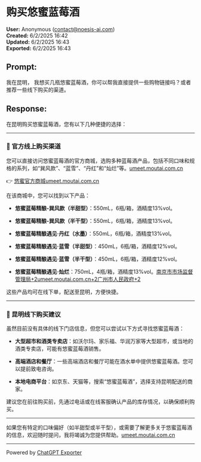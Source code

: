 # 购买悠蜜蓝莓酒

**User:** Anonymous (contact@noesis-ai.com)  
**Created:** 6/2/2025 16:42  
**Updated:** 6/2/2025 16:43  
**Exported:** 6/2/2025 16:43  

## Prompt:
我在昆明， 我想买几瓶悠蜜蓝莓酒，你可以帮我直接提供一些购物链接吗？或者推荐一些线下购买的渠道。

## Response:
在昆明购买悠蜜蓝莓酒，您有以下几种便捷的选择：

* * *

### 🛒 官方线上购买渠道

您可以直接访问悠蜜蓝莓酒的官方商城，选购多种蓝莓酒产品，包括不同口味和规格的系列，如“巽风款”、“蓝雪”、“丹红”和“灿烂”等。[umeet.moutai.com.cn](https://umeet.moutai.com.cn/gzmtstnycyfzyxgs/ymsc/index.html?utm_source=chatgpt.com)

👉 [悠蜜官方商城](https://umeet.moutai.com.cn/gzmtstnycyfzyxgs/ymsc/index.html)[umeet.moutai.com.cn](https://umeet.moutai.com.cn/gzmtstnycyfzyxgs/ymsc/index.html?utm_source=chatgpt.com)

在该商城中，您可以找到以下产品：

*   **悠蜜蓝莓精酿-巽风款（半甜型）**：550mL，6瓶/箱，酒精度13%vol。
    
*   **悠蜜蓝莓精酿-巽风款（半干型）**：550mL，6瓶/箱，酒精度13%vol。
    
*   **悠蜜蓝莓精酿遇见·丹红（水墨）**：550mL，6瓶/箱，酒精度13%vol。
    
*   **悠蜜蓝莓精酿遇见·蓝雪（半甜型）**：450mL，6瓶/箱，酒精度12%vol。
    
*   **悠蜜蓝莓精酿遇见·蓝雪（半干型）**：450mL，6瓶/箱，酒精度12%vol。
    
*   **悠蜜蓝莓精酿遇见·灿烂**：750mL，4瓶/箱，酒精度13%vol。[南京市市场监督管理局+2umeet.moutai.com.cn+2广州市人民政府+2](https://umeet.moutai.com.cn/gzmtstnycyfzyxgs/ymsc/index.html?utm_source=chatgpt.com)
    

这些产品均可在线下单，配送至昆明，方便快捷。

* * *

### 🏬 昆明线下购买建议

虽然目前没有具体的线下门店信息，但您可以尝试以下方式寻找悠蜜蓝莓酒：

*   **大型超市和酒类专卖店**：如沃尔玛、家乐福、华润万家等大型超市，或当地的酒类专卖店，可能有悠蜜蓝莓酒销售。
    
*   **高端酒店和餐厅**：一些高端酒店和餐厅可能在酒水单中提供悠蜜蓝莓酒。您可以提前致电咨询。
    
*   **本地电商平台**：如京东、天猫等，搜索“悠蜜蓝莓酒”，选择支持昆明配送的商家。
    

建议您在前往购买前，先通过电话或在线客服确认产品的库存情况，以确保顺利购买。

* * *

如果您有特定的口味偏好（如半甜型或半干型），或需要了解更多关于悠蜜蓝莓酒的信息，欢迎随时提问，我将竭诚为您提供帮助。[umeet.moutai.com.cn](https://umeet.moutai.com.cn/gzmtstnycyfzyxgs/ymsc/index.html?utm_source=chatgpt.com)



---
Powered by [ChatGPT Exporter](https://www.chatgptexporter.com)